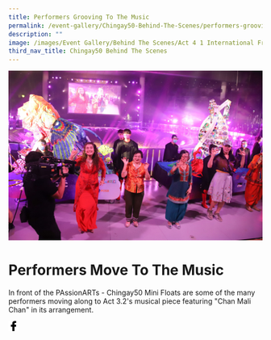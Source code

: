 ```yaml
---
title: Performers Grooving To The Music
permalink: /event-gallery/Chingay50-Behind-The-Scenes/performers-grooving-to-the-music
description: ""
image: /images/Event Gallery/Behind The Scenes/Act 4 1 International Friends-01.jpg
third_nav_title: Chingay50 Behind The Scenes
---
```


![Performers Move To The Music](/images/Event%20Gallery/Behind%20The%20Scenes/Act%204%201%20International%20Friends-01.jpg)

# **Performers Move To The Music**

In front of the PAssionARTs - Chingay50 Mini Floats are some of the many performers moving along to Act 3.2's musical piece featuring "Chan Mali Chan" in its arrangement.

<a href="http://www.facebook.com/sharer.php?u=http://www.chingay.gov.sg/image/event-gallery/performers-move-to-the-music" style="float:left;">
	<img src="/images/facebook.png" style="width:auto;height:20px;">
</a>